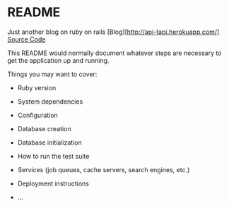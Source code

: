 # README

Just another blog on ruby on rails
[Blog][http://api-tapi.herokuapp.com/] 
[Source Code](https://github.com/RaptorialThing/railsblog)

This README would normally document whatever steps are necessary to get the
application up and running.

Things you may want to cover:

* Ruby version

* System dependencies

* Configuration

* Database creation

* Database initialization

* How to run the test suite

* Services (job queues, cache servers, search engines, etc.)

* Deployment instructions

* ...
